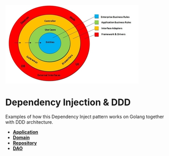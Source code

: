 
![My image](../../../../../img/cleanA.jpg)    
 # Dependency Injection & DDD
 
Examples of how this Dependency Inject pattern works on Golang together with DDD architecture.

* **[Application](features/src/politrons/tools/DI/application/MainApplication_test.go)**
* **[Domain](features/src/politrons/tools/DI/domain/EntityAgregateRoot.go)**
* **[Repository](features/src/politrons/tools/DI/infrastructure/Repository.go)**
* **[DAO](politrons/tools/DI/infrastructure/DAO.go)**